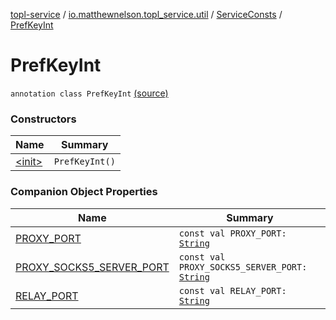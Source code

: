 [topl-service](../../../index.md) / [io.matthewnelson.topl_service.util](../../index.md) / [ServiceConsts](../index.md) / [PrefKeyInt](./index.md)

# PrefKeyInt

`annotation class PrefKeyInt` [(source)](https://github.com/05nelsonm/TorOnionProxyLibrary-Android/blob/master/topl-service/src/main/java/io/matthewnelson/topl_service/util/ServiceConsts.kt#L76)

### Constructors

| Name | Summary |
|---|---|
| [&lt;init&gt;](-init-.md) | `PrefKeyInt()` |

### Companion Object Properties

| Name | Summary |
|---|---|
| [PROXY_PORT](-p-r-o-x-y_-p-o-r-t.md) | `const val PROXY_PORT: `[`String`](https://kotlinlang.org/api/latest/jvm/stdlib/kotlin/-string/index.html) |
| [PROXY_SOCKS5_SERVER_PORT](-p-r-o-x-y_-s-o-c-k-s5_-s-e-r-v-e-r_-p-o-r-t.md) | `const val PROXY_SOCKS5_SERVER_PORT: `[`String`](https://kotlinlang.org/api/latest/jvm/stdlib/kotlin/-string/index.html) |
| [RELAY_PORT](-r-e-l-a-y_-p-o-r-t.md) | `const val RELAY_PORT: `[`String`](https://kotlinlang.org/api/latest/jvm/stdlib/kotlin/-string/index.html) |
